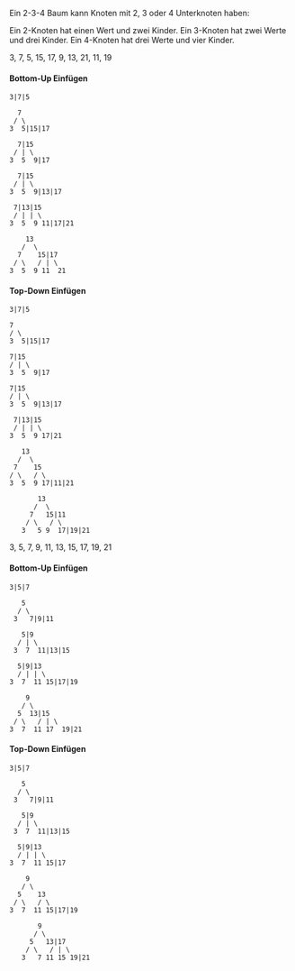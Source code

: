 Ein 2-3-4 Baum kann Knoten mit 2, 3 oder 4 Unterknoten haben:

Ein 2-Knoten hat einen Wert und zwei Kinder.
Ein 3-Knoten hat zwei Werte und drei Kinder.
Ein 4-Knoten hat drei Werte und vier Kinder.

3, 7, 5, 15, 17, 9, 13, 21, 11, 19

#### Bottom-Up Einfügen
````
3|7|5
````
````
  7
 / \
3  5|15|17
````
````
  7|15
 / | \
3  5  9|17
````
````
  7|15
 / | \
3  5  9|13|17
````
````
 7|13|15
 / | | \
3  5  9 11|17|21
````
````
    13
   /  \
  7    15|17
 / \   / | \
3  5  9 11  21

````

#### Top-Down Einfügen
````
3|7|5
````
````
7
/ \
3  5|15|17
````
````
7|15
/ | \
3  5  9|17
````
````
7|15
/ | \
3  5  9|13|17
````
````
 7|13|15
 / | | \
3  5  9 17|21
````
````
   13
  /  \
 7    15
/ \   / \
3  5  9 17|11|21
````
````
       13
      /  \
     7   15|11
    / \   / \
   3   5 9  17|19|21
````

3, 5, 7, 9, 11, 13, 15, 17, 19, 21

#### Bottom-Up Einfügen
````
3|5|7
````
````
   5
  / \
 3   7|9|11
````
````
   5|9
  / | \
 3  7  11|13|15
````
````
  5|9|13
  / | | \
3  7  11 15|17|19
````
````
    9
   / \
  5  13|15
 / \   / | \    
3  7  11 17  19|21
````

#### Top-Down Einfügen
````
3|5|7
````
````
   5
  / \
 3   7|9|11
````
````
   5|9
  / | \
 3  7  11|13|15
````
````
  5|9|13
  / | | \
3  7  11 15|17
````
````
    9
   / \
  5    13
 / \   / \
3  7  11 15|17|19
````
````
       9
      / \
     5   13|17
    / \   / | \
   3   7 11 15 19|21
````